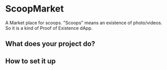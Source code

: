 # ScoopMarket

A Market place for scoops.
"Scoops" means an existence of photo/videos.
So it is a kind of Proof of Existence dApp.

## What does your project do?

## How to set it up

